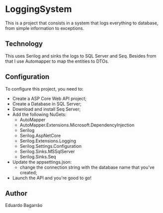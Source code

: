 # LoggingSystem

This is a project that consists in a system that logs everything to database, from simple information to exceptions.

## Technology

This uses Serilog and sinks the logs to SQL Server and Seq. Besides from that I use Automapper to map the entities to DTOs.

## Configuration

To configure this project, you need to:

- Create a ASP Core Web API project;
- Create a Database in SQL Server;
- Download and install Seq Server;
- Add the following NuGets:
    - AutoMapper
    - AutoMapper.Extensions.Microsoft.DependencyInjection
    - Serilog
    - Serilog.AspNetCore
    - Serilog.Extensions.Logging
    - Serilog.Settings.Configuration
    - Serilog.Sinks.MSSqlServer
    - Serilog.Sinks.Seq
- Update the appsettings.json:
    - change the connection string with the database name that you've created;
- Launch the API and you're good to go!

## Author

 Eduardo Bagarrão